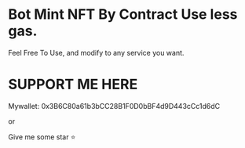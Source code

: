 # Bot Mint NFT By Contract Use less gas.
Feel Free To Use, and modify to any service you want.

# SUPPORT ME HERE
Mywallet: 0x3B6C80a61b3bCC28B1F0D0bBF4d9D443cCc1d6dC

or

Give me some star ⭐
